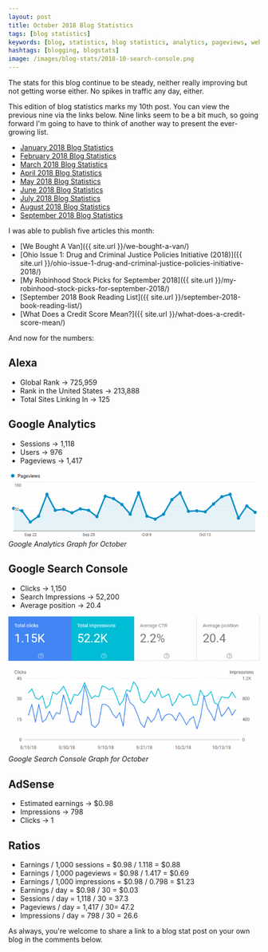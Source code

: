 ```yaml
---
layout: post
title: October 2018 Blog Statistics
tags: [blog statistics]
keywords: [blog, statistics, blog statistics, analytics, pageviews, webmaster, webmaster tools, alexa, google]
hashtags: [blogging, blogstats]
image: /images/blog-stats/2018-10-search-console.png
---
```


The stats for this blog continue to be steady, neither really improving but not getting worse either. No spikes in traffic any day, either.

This edition of blog statistics marks my 10th post. You can view the previous nine via the links below. Nine links seem to be a bit much, so going forward I'm going to have to think of another way to present the ever-growing list.

* [January 2018 Blog Statistics](http://hendrixjoseph.github.io/january-2018-blog-statistics/)
* [February 2018 Blog Statistics](http://hendrixjoseph.github.io/february-2018-blog-statistics/)
* [March 2018 Blog Statistics](http://hendrixjoseph.github.io/march-2018-blog-statistics/)
* [April 2018 Blog Statistics](http://hendrixjoseph.github.io/april-2018-blog-statistics/)
* [May 2018 Blog Statistics](http://hendrixjoseph.github.io/may-2018-blog-statistics/)
* [June 2018 Blog Statistics](http://hendrixjoseph.github.io/june-2018-blog-statistics/)
* [July 2018 Blog Statistics](http://hendrixjoseph.github.io/july-2018-blog-statistics/)
* [August 2018 Blog Statistics](http://hendrixjoseph.github.io/august-2018-blog-statistics/)
* [September 2018 Blog Statistics](http://hendrixjoseph.github.io/september-2018-blog-statistics/)

I was able to publish five articles this month:

* [We Bought A Van]({{ site.url }}/we-bought-a-van/)
* [Ohio Issue 1: Drug and Criminal Justice Policies Initiative (2018)]({{ site.url }}/ohio-issue-1-drug-and-criminal-justice-policies-initiative-2018/)
* [My Robinhood Stock Picks for September 2018]({{ site.url }}/my-robinhood-stock-picks-for-september-2018/)
* [September 2018 Book Reading List]({{ site.url }}/september-2018-book-reading-list/)
* [What Does a Credit Score Mean?]({{ site.url }}/what-does-a-credit-score-mean/)

And now for the numbers:

## Alexa

* Global Rank &rarr; 725,959
* Rank in the United States &rarr; 213,888
* Total Sites Linking In &rarr; 125

## Google Analytics

* Sessions &rarr; 1,118
* Users &rarr; 976
* Pageviews &rarr; 1,417

![Google Analytics Graph for October](/images/blog-stats/2018-10-stats.png)
*Google Analytics Graph for October*

## Google Search Console

* Clicks &rarr; 1,150
* Search Impressions &rarr; 52,200
* Average position &rarr; 20.4

![Google Search Console Graph for October](/images/blog-stats/2018-10-search-console.png)
*Google Search Console Graph for October*

## AdSense

* Estimated earnings &rarr; $0.98
* Impressions &rarr; 798
* Clicks &rarr; 1

## Ratios

* Earnings / 1,000 sessions = $0.98 / 1.118 = $0.88
* Earnings / 1,000 pageviews = $0.98 / 1.417 = $0.69
* Earnings / 1,000 impressions = $0.98 / 0.798 = $1.23
* Earnings / day = $0.98 / 30 = $0.03
* Sessions / day = 1,118 / 30 = 37.3
* Pageviews / day = 1,417 / 30= 47.2
* Impressions / day = 798 / 30 = 26.6

As always, you're welcome to share a link to a blog stat post on your own blog in the comments below.
